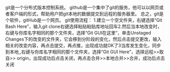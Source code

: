 git是一个分布式版本控制系统。
github是一个集中了git的服务，他可以以网页或者客户端的形式，帮助用户把git本地的数据提交到远程的服务器里。
总之，git是个软件，gitHub是一个网页。
git使用流程：
1.建立一个空文件夹，右键选择“Git Bash Here”，输入git clone右键选择粘贴粘贴库地址回车2.然后当本地改变时，右键与你库名字相同的那个文件夹，选择“Git GUI在这里“，单击Unstaged Changes下的改变的文件夹，它会移到分阶段的变化，然后点击提交更改，输入相关的改变内容，再点击提交，再点推，出现成功就OK了3当库发生变化，同步到本地,,右键与你库名字相同的那个文件夹，选择“Git GUI Here”，选择远程>>取自>> origin，出现成功后点击关闭，再点击合并>>本地合并>>合并，成功后点击关闭
